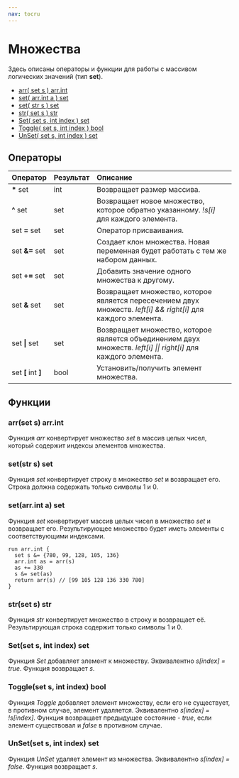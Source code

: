 ```yaml
---
nav: tocru
---
```


# Множества

Здесь описаны операторы и функции для работы с массивом логических значений \(тип **set**\).

* [arr\( set s \) arr.int](sets.md#arrset-s-arrint)
* [set\( arr.int a \) set](sets.md#setarrint-a-set)
* [set\( str s \) set](sets.md#setstr-s-set)
* [str\( set s \) str](sets.md#strset-s-str)
* [Set\( set s, int index \) set](sets.md#setset-s-int-index-set)
* [Toggle\( set s, int index \) bool](sets.md#toggleset-s-int-index-bool)
* [UnSet\( set s, int index \) set](sets.md#unsetset-s-int-index-set)

## Операторы

| Оператор | Результат | Описание |
| :--- | :--- | :--- |
| **\*** set | int | Возвращает размер массива. |
| **^** set | set | Возвращает новое множество, которое обратно указанному. _!s\[i\]_ для каждого элемента. |
| set **=** set | set | Оператор присваивания. |
| set **&=** set | set | Создает клон множества. Новая переменная будет работать с тем же набором данных. |
| set **+=** set | set | Добавить значение одного множества к другому. |
| set **&** set | set | Возвращает множество, которое является пересечением двух множеств. _left\[i\] && right\[i\]_ для каждого элемента. |
| set **\|** set | set | Возвращает множество, которое является объединением двух множеств. _left\[i\] \|\| right\[i\]_ для каждого элемента. |
| set **\[** int **\]** | bool | Установить/получить элемент множества. |

## Функции

### arr\(set s\) arr.int

Функция _arr_ конвертирует множество _set_ в массив целых чисел, который содержит индексы элементов множества.

### set\(str s\) set

Функция _set_ конвертирует строку в множество _set_ и возвращает его. Строка должна содержать только символы 1 и 0.

### set\(arr.int a\) set

Функция _set_ конвертирует массив целых чисел в множество _set_ и возвращает его. Результирующее множество будет иметь элементы с соответствующими индексами.

```text
run arr.int {
  set s &= {780, 99, 128, 105, 136}
  arr.int as = arr(s)
  as += 330
  s &= set(as)
  return arr(s) // [99 105 128 136 330 780]
}
```

### str\(set s\) str

Функция _str_ конвертирует множество в строку и возвращает её. Результирующая строка содержит только символы 1 и 0.

### Set\(set s, int index\) set

Функция _Set_ добавляет элемент к множеству. Эквивалентно _s\[index\] = true_. Функция возвращает _s_.

### Toggle\(set s, int index\) bool

Функция _Toggle_ добавляет элемент множеству, если его не существует, в противном случае, элемент удаляется. Эквивалентно _s\[index\] = !s\[index\]_. Функция возвращает предыдущее состояние - _true_, если элемент существовал и _false_ в противном случае.

### UnSet\(set s, int index\) set

Функция _UnSet_ удаляет элемент из множества. Эквивалентно _s\[index\] = false_. Функция возвращает _s_.

